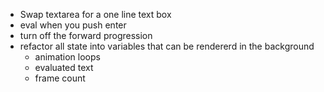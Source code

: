 - Swap textarea for a one line text box
- eval when you push enter
- turn off the forward progression
- refactor all state into variables that can be rendererd in the background
    - animation loops
    - evaluated text
    - frame count
    